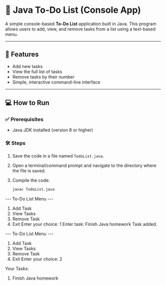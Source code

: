 # 📝 Java To-Do List (Console App)

A simple console-based **To-Do List** application built in Java. This program allows users to add, view, and remove tasks from a list using a text-based menu.

---

## 🎯 Features

- Add new tasks
- View the full list of tasks
- Remove tasks by their number
- Simple, interactive command-line interface

---

## 💻 How to Run

### ✅ Prerequisites

- Java JDK installed (version 8 or higher)

### 🛠️ Steps

1. Save the code in a file named `TodoList.java`.

2. Open a terminal/command prompt and navigate to the directory where the file is saved.

3. Compile the code:
   ```bash
   javac TodoList.java
--- To-Do List Menu ---
1. Add Task
2. View Tasks
3. Remove Task
4. Exit
Enter your choice: 1
Enter task: Finish Java homework
Task added.

--- To-Do List Menu ---
1. Add Task
2. View Tasks
3. Remove Task
4. Exit
Enter your choice: 2

Your Tasks:
1. Finish Java homework
